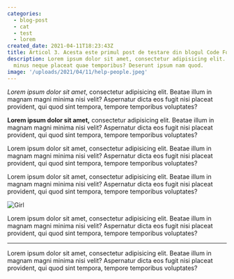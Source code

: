 ```yaml
---
categories:
  - blog-post
  - cat
  - test
  - lorem
created_date: 2021-04-11T18:23:43Z
title: Articol 3. Acesta este primul post de testare din blogul Code For Moldova
description: Lorem ipsum dolor sit amet, consectetur adipisicing elit. Ipsa iure laborum
  minus neque placeat quae temporibus? Deserunt ipsum nam quod.
image: '/uploads/2021/04/11/help-people.jpeg'
---
```


_Lorem ipsum dolor sit amet_, consectetur adipisicing elit. Beatae illum in magnam magni minima nisi velit? Aspernatur dicta eos fugit nisi placeat provident, qui quod sint tempora, tempore temporibus voluptates?

**Lorem ipsum dolor sit amet,** consectetur adipisicing elit. Beatae illum in magnam magni minima nisi velit? Aspernatur dicta eos fugit nisi placeat provident, qui quod sint tempora, tempore temporibus voluptates?

<span class="text-red-500">Lorem ipsum dolor sit amet</span>, consectetur adipisicing elit. Beatae illum in magnam magni minima nisi velit? Aspernatur dicta eos fugit nisi placeat provident, qui quod sint tempora, tempore temporibus voluptates?

Lorem ipsum dolor sit amet, consectetur adipisicing elit. Beatae illum in magnam magni minima nisi velit? Aspernatur dicta eos fugit nisi placeat provident, qui quod sint tempora, tempore temporibus voluptates?

![Girl](/uploads/2021/04/11/girl-pressing-door-buttons.jpeg 'Girl')

Lorem ipsum dolor sit amet, consectetur adipisicing elit. Beatae illum in magnam magni minima nisi velit? Aspernatur dicta eos fugit nisi placeat provident, qui quod sint tempora, tempore temporibus voluptates?

<hr/>

Lorem ipsum dolor sit amet, consectetur adipisicing elit. Beatae illum in magnam magni minima nisi velit? Aspernatur dicta eos fugit nisi placeat provident, qui quod sint tempora, tempore temporibus voluptates?
